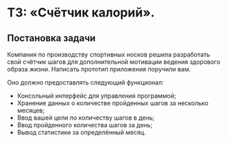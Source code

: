 # ТЗ: «Счётчик калорий».

## Постановка задачи

Компания по производству спортивных носков решила разработать свой счётчик шагов
для дополнительной мотивации ведения здорового образа жизни.
Написать прототип приложения поручили вам.

Оно должно предоставлять следующий функционал:

* Консольный интерфейс для управления программой;
* Хранение данных о количестве пройденных шагов за несколько месяцев;
* Ввод вашей цели по количеству шагов в день;
* Ввод пройденного количества шагов за день;
* Вывод статистики за определённый месяц.

